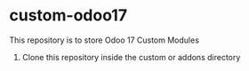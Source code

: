 # custom-odoo17
This repository is to store Odoo 17 Custom Modules

1. Clone this repository inside the custom or addons directory
